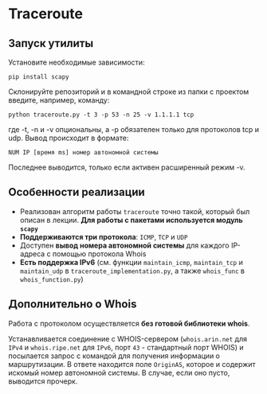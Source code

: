# Traceroute

## Запуск утилиты
Установите необходимые зависимости:

```pip install scapy```

Склонируйте репозиторий и в командной строке из папки с проектом введите, например, команду:

```python traceroute.py -t 3 -p 53 -n 25 -v 1.1.1.1 tcp```

где -t, -n и -v опциональны, а -p обязателен только для протоколов tcp и udp.
Вывод происходит в формате:

```NUM IP [время ms] номер автономной системы```

Последнее выводится, только если активен расширенный режим -v.

## Особенности реализации
- Реализован алгоритм работы ```traceroute``` точно такой, который был описан в лекции. **Для работы с пакетами используется модуль ```scapy```**
- **Поддерживаются три протокола**: ```ICMP```, ```TCP``` и ```UDP```
- Доступен **вывод номера автономной системы** для каждого IP-адреса с помощью протокола Whois
- **Есть поддержка IPv6** (см. функции ```maintain_icmp```, ```maintain_tcp``` и ```maintain_udp``` в ```traceroute_implementation.py```, а также ```whois_func``` в ```whois_function.py```)


## Дополнительно о Whois
Работа с протоколом осуществляется **без готовой библиотеки whois**.

Устанавливается соединение с WHOIS-сервером (```whois.arin.net``` для ```IPv4``` и ```whois.ripe.net``` для ```IPv6```, порт ```43``` - стандартный порт WHOIS) и посылается запрос с командой для получения информации о маршрутизации. В ответе находится поле ```OriginAS```, которое и содержит искомый номер автономной системы. В случае, если оно пусто, выводится прочерк.
